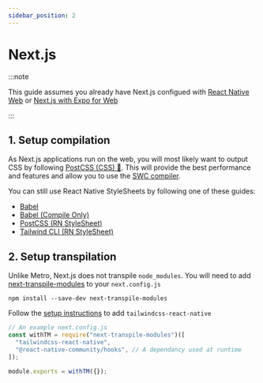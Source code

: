 ```yaml
---
sidebar_position: 2
---
```


# Next.js

:::note

This guide assumes you already have Next.js configued with [React Native Web](https://github.com/vercel/next.js/tree/canary/examples/with-react-native-web) or [Next.js with Expo for Web](https://docs.expo.dev/guides/using-nextjs/)

:::

## 1. Setup compilation

As Next.js applications run on the web, you will most likely want to output CSS by following [PostCSS (CSS) 🔬](../compilation/postcss-css.md). This will provide the best performance and features and allow you to use the [SWC compiler](https://nextjs.org/docs/advanced-features/compiler).

You can still use React Native StyleSheets by following one of these guides:

- [Babel](../compilation/babel.md)
- [Babel (Compile Only)](../compilation/babel-compile-only.md)
- [PostCSS (RN StyleSheet)](../compilation/postcss-native.md)
- [Tailwind CLI (RN StyleSheet)](../compilation/cli-native.md)

## 2. Setup transpilation

Unlike Metro, Next.js does not transpile `node_modules`. You will need to add [next-transpile-modules](https://github.com/martpie/next-transpile-modules) to your `next.config.js`

```
npm install --save-dev next-transpile-modules
```

Follow the [setup instructions](https://github.com/martpie/next-transpile-modules#usage) to add `tailwindcss-react-native`

```js
// An example next.config.js
const withTM = require("next-transpile-modules")([
  "tailwindcss-react-native",
  "@react-native-community/hooks", // A dependancy used at runtime
]);

module.exports = withTM({});
```
